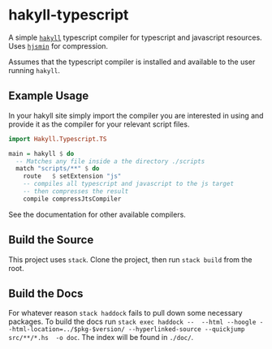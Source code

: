 # hakyll-typescript

A simple [`hakyll`](http://hackage.haskell.org/package/hakyll)
typescript compiler for typescript and javascript resources. Uses
[`hjsmin`](http://hackage.haskell.org/package/hjsmin) for compression.

Assumes that the typescript compiler is installed and available to the
user running `hakyll`.

## Example Usage

In your hakyll site simply import the compiler you are interested in using
and provide it as the compiler for your relevant script files.

```haskell
import Hakyll.Typescript.TS

main = hakyll $ do
  -- Matches any file inside a the directory ./scripts
  match "scripts/**" $ do
    route   $ setExtension "js"
    -- compiles all typescript and javascript to the js target
    -- then compresses the result
    compile compressJtsCompiler
```

See the documentation for other available compilers.

## Build the Source

This project uses `stack`. Clone the project, then run `stack build` from the root.

## Build the Docs

For whatever reason `stack haddock` fails to pull down some necessary packages.
To build the docs run `stack exec haddock --  --html --hoogle --html-location=../$pkg-$version/ --hyperlinked-source --quickjump src/**/*.hs  -o doc`. The index
will be found in `./doc/`.
